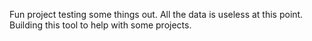 Fun project testing some things out. All the data is useless at this point. Building this tool to help with some projects.
